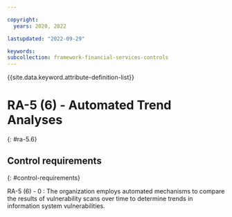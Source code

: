 ```yaml
---

copyright:
  years: 2020, 2022

lastupdated: "2022-09-29"

keywords: 
subcollection: framework-financial-services-controls
---
```


{{site.data.keyword.attribute-definition-list}}

               
# RA-5 (6) - Automated Trend Analyses
{: #ra-5.6}

## Control requirements
{: #control-requirements}

RA-5 (6) - 0
    : The organization employs automated mechanisms to compare the results of vulnerability scans over time to determine trends in information system vulnerabilities.



